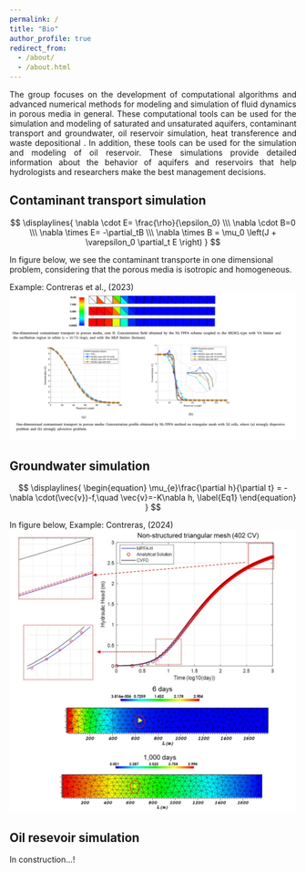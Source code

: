 ```yaml
---
permalink: /
title: "Bio"
author_profile: true
redirect_from: 
  - /about/
  - /about.html
---
```


<p style="text-align: justify;">
The group focuses on the development of computational algorithms and advanced numerical methods for modeling and simulation of fluid dynamics in porous media in general. These computational tools can be used for the simulation and modeling of saturated and unsaturated aquifers, contaminant transport and groundwater, oil reservoir simulation, heat transference and waste depositional . In addition, these tools can be used for the simulation and modeling of oil reservoir. These simulations provide detailed information about the behavior of aquifers and reservoirs that help hydrologists and researchers make the best management decisions.
</p>


Contaminant transport simulation 
------
$$
\displaylines{
\nabla \cdot E= \frac{\rho}{\epsilon_0} \\\
\nabla \cdot B=0 \\\
\nabla \times E= -\partial_tB \\\
\nabla \times B  = \mu_0 \left(J + \varepsilon_0 \partial_t E \right)
}
$$

In figure below, we see the contaminant transporte in one dimensional problem, considering that the porous media is isotropic and homogeneous. 

Example: Contreras et al., (2023)
![Editing a markdown file for a talk](/images/image2.png)


Groundwater simulation 
------

$$
\displaylines{
	\begin{equation}
	\mu_{e}\frac{\partial h}{\partial t} = -\nabla \cdot(\vec{v})-f,\quad \vec{v}=-K\nabla h,
	\label{Eq1}
	\end{equation}
}
$$

In figure below, 
Example: Contreras, (2024)
![Editing a markdown file for a talk](/images/figurax1.png)

Oil resevoir simulation 
------
In construction...!
